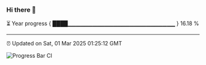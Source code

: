 ### Hi there 👋

⏳ Year progress { ████▁▁▁▁▁▁▁▁▁▁▁▁▁▁▁▁▁▁▁▁▁▁▁▁▁▁ } 16.18 %

---

⏰ Updated on Sat, 01 Mar 2025 01:25:12 GMT

![Progress Bar CI](https://github.com/liununu/liununu/workflows/Progress%20Bar%20CI/badge.svg)
